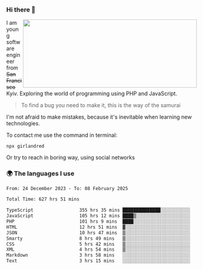 ### Hi there 👋  

<img align='right' src="https://github-readme-stats.vercel.app/api?username=girlandred&count_private=true&show_icons=true&include_all_commits=true&hide_rank=true&hide_title=true&theme=buefy&card_width=300" width=460 height=180>


I am young software engineer from ~~San Francisco~~ Kyiv. Exploring the world of programming using PHP and JavaScript.


> To find a bug you need to make it, this is the way of the samurai



I'm not afraid to make mistakes, because it's inevitable when learning new technologies.

To contact me use the command in terminal:

```
npx girlandred
```

Or try to reach in boring way, using social networks


### 🌍 The languages I use

<!--START_SECTION:waka-->

```txt
From: 24 December 2023 - To: 08 February 2025

Total Time: 627 hrs 51 mins

TypeScript                 355 hrs 35 mins ██████████████░░░░░░░░░░░   56.63 %
JavaScript                 105 hrs 12 mins ████▒░░░░░░░░░░░░░░░░░░░░   16.75 %
PHP                        101 hrs 9 mins  ████░░░░░░░░░░░░░░░░░░░░░   16.11 %
HTML                       12 hrs 51 mins  ▓░░░░░░░░░░░░░░░░░░░░░░░░   02.05 %
JSON                       10 hrs 47 mins  ▒░░░░░░░░░░░░░░░░░░░░░░░░   01.72 %
Smarty                     8 hrs 49 mins   ▒░░░░░░░░░░░░░░░░░░░░░░░░   01.41 %
CSS                        5 hrs 42 mins   ▒░░░░░░░░░░░░░░░░░░░░░░░░   00.91 %
XML                        4 hrs 54 mins   ▒░░░░░░░░░░░░░░░░░░░░░░░░   00.78 %
Markdown                   3 hrs 58 mins   ░░░░░░░░░░░░░░░░░░░░░░░░░   00.63 %
Text                       3 hrs 15 mins   ░░░░░░░░░░░░░░░░░░░░░░░░░   00.52 %
```

<!--END_SECTION:waka-->
